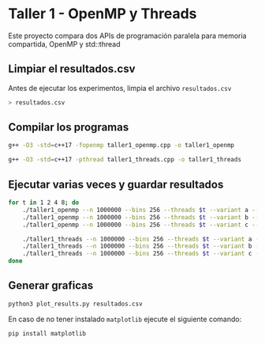 # Taller 1 - OpenMP y Threads

Este proyecto compara dos APIs de programación paralela para memoria compartida, OpenMP y std::thread

## Limpiar el resultados.csv

Antes de ejecutar los experimentos, limpia el archivo `resultados.csv`

```bash
> resultados.csv
```

## Compilar los programas

```bash
g++ -O3 -std=c++17 -fopenmp taller1_openmp.cpp -o taller1_openmp

g++ -O3 -std=c++17 -pthread taller1_threads.cpp -o taller1_threads
```

## Ejecutar varias veces y guardar resultados
```bash
for t in 1 2 4 8; do
    ./taller1_openmp --n 1000000 --bins 256 --threads $t --variant a --csv >> resultados.csv
    ./taller1_openmp --n 1000000 --bins 256 --threads $t --variant b --csv >> resultados.csv
    ./taller1_openmp --n 1000000 --bins 256 --threads $t --variant c --csv >> resultados.csv

    ./taller1_threads --n 1000000 --bins 256 --threads $t --variant a --csv >> resultados.csv
    ./taller1_threads --n 1000000 --bins 256 --threads $t --variant b --csv >> resultados.csv
    ./taller1_threads --n 1000000 --bins 256 --threads $t --variant c --csv >> resultados.csv
done
```

## Generar graficas 

```bash
python3 plot_results.py resultados.csv
```

En caso de no tener instalado `matplotlib` ejecute el siguiente comando:

```bash
pip install matplotlib
```
